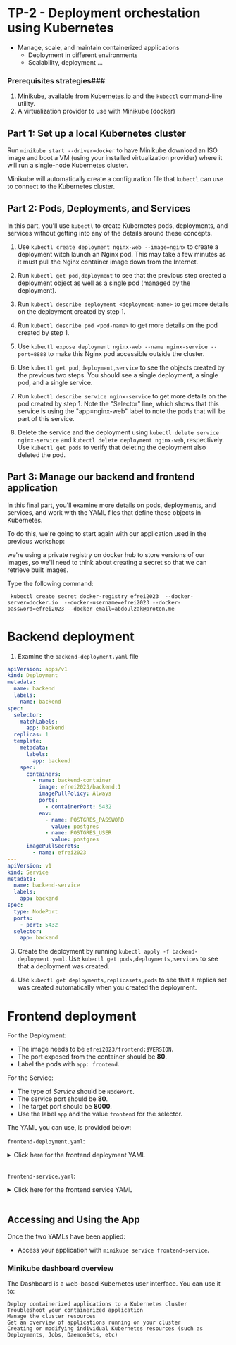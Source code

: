 # TP-2 - Deployment orchestation using Kubernetes #

* Manage, scale, and maintain containerized applications
  * Deployment in different environments
  * Scalability, deployment  ...

### Prerequisites strategies###

1. Minikube, available from [Kubernetes.io](https://kubernetes.io/fr/docs/tasks/tools/install-minikube/) and  the  `kubectl` command-line utility.
2. A virtualization provider to use with Minikube (docker)

## Part 1: Set up a local Kubernetes cluster

Run `minikube start --driver=docker` to have Minikube download an ISO image and boot a VM (using your installed virtualization provider) where it will run a single-node Kubernetes cluster.

Minikube will automatically create a configuration file that `kubectl` can use to connect to the Kubernetes cluster.

## Part 2: Pods, Deployments, and Services

In this part, you'll use `kubectl` to create Kubernetes pods, deployments, and services without getting into any of the details around these concepts.

1. Use `kubectl create deployment nginx-web --image=nginx` to create a deployment witch launch an Nginx pod. This may take a few minutes as it must pull the Nginx container image down from the Internet.

2. Run `kubectl get pod,deployment` to see that the previous step created a deployment object as well as a single pod (managed by the deployment).

3. Run `kubectl describe deployment <deployment-name>` to get more details on the deployment created by step 1.

4. Run `kubectl describe pod <pod-name>` to get more details on the pod created by step 1.

5. Use `kubectl expose deployment nginx-web --name nginx-service --port=8888` to make this Nginx pod accessible outside the cluster.

6. Use `kubectl get pod,deployment,service` to see the objects created by the previous two steps. You should see a single deployment, a single pod, and a single service.

7. Run `kubectl describe service nginx-service` to get more details on the pod created by step 1. Note the "Selector" line, which shows that this service is using the "app=nginx-web" label to note the pods that will be part of this service.

8. Delete the service and the deployment using `kubectl delete service nginx-service` and `kubectl delete deployment nginx-web`, respectively. Use `kubectl get pods` to verify that deleting the deployment also deleted the pod.

## Part 3: Manage our backend and frontend application

In this final part, you'll examine more details on pods, deployments, and services, and work with the YAML files that define these objects in Kubernetes.

To do this, we're going to start again with our application used in the previous workshop:

we're using a private registry on docker hub to store versions of our images, so we'll need to think about creating a secret so that we can retrieve built images.

Type the following command:

```console
 kubectl create secret docker-registry efrei2023  --docker-server=docker.io  --docker-username=efrei2023 --docker-password=efrei2023 --docker-email=abdoulzak@proton.me
```

# Backend deployment

1. Examine the `backend-deployment.yaml` file

```yaml
apiVersion: apps/v1
kind: Deployment
metadata:
  name: backend
  labels:
    name: backend
spec:
  selector:
    matchLabels:
      app: backend
  replicas: 1
  template:
    metadata:
      labels:
        app: backend
    spec:
      containers:
        - name: backend-container
          image: efrei2023/backend:1
          imagePullPolicy: Always
          ports:
            - containerPort: 5432
          env:
            - name: POSTGRES_PASSWORD
              value: postgres
            - name: POSTGRES_USER
              value: postgres
      imagePullSecrets:
        - name: efrei2023 
---
apiVersion: v1
kind: Service
metadata:
  name: backend-service
  labels:
    app: backend
spec:
  type: NodePort
  ports:
    - port: 5432
  selector:
    app: backend

```

3. Create the deployment by running `kubectl apply -f backend-deployment.yaml`. Use `kubectl get pods,deployments,services` to see that a deployment was created.

8. Use `kubectl get deployments,replicasets,pods` to see that a replica set was created automatically when you created the deployment.

# Frontend deployment

For the Deployment:

* The image needs to be `efrei2023/frontend:$VERSION`.
* The port exposed from the container should be **80**.
* Label the pods with `app: frontend`.

For the Service:

* The type of _Service_ should be `NodePort`.
* The service port should be **80**.
* The target port should be **8000**.
* Use the label `app` and the value `frontend` for the selector.

The YAML you can use, is provided below:

`frontend-deployment.yaml`:

<details markdown="1">
<summary>Click here for the frontend deployment YAML</summary>

```yaml
apiVersion: apps/v1
kind: Deployment
metadata:
  name: frontend
  labels:
    name: frontend
spec:
  selector:
    matchLabels:
      app: frontend
  replicas: 1
  template:
    metadata:
      labels:
        app: frontend
    spec:
      containers:
        - name: frontend
          image: efrei2023/frontend:1
          ports:
            - name: http
              containerPort: 80
          imagePullPolicy: Always
      imagePullSecrets:
        - name: efrei2023
```

</details>
</br>

`frontend-service.yaml`:

<details markdown="1">
<summary>Click here for the frontend service YAML</summary>

```yaml
apiVersion: v1
kind: Service
metadata:
  name: frontend-service
  labels:
    name: frontend
spec:
  type: NodePort
  ports:
    - name: http
      port: 8000
      targetPort: http
  selector:
    app: frontend
```

</details>
</br>

## Accessing and Using the App

Once the two YAMLs have been applied:

* Access your application with `minikube service frontend-service`.

### Minikube dashboard overview ###

The Dashboard is a web-based Kubernetes user interface. You can use it to:

    Deploy containerized applications to a Kubernetes cluster
    Troubleshoot your containerized application
    Manage the cluster resources
    Get an overview of applications running on your cluster
    Creating or modifying individual Kubernetes resources (such as Deployments, Jobs, DaemonSets, etc)
